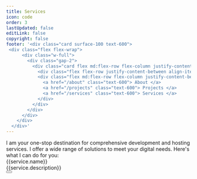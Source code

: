```yaml
---
title: Services
icon: code
order: 3
lastUpdated: false
editLink: false
copyright: false
footer: '<div class="card surface-100 text-600">
 <div class="flex flex-wrap">
      <div class="w-full">
        <div class="gap-2">
          <div class="card flex md:flex-row flex-column justify-content-between flex-grow-1 my-4 align-item-center gap-4">
            <div class="flex flex-row justify-content-between align-items-center gap-2">Copyright © 2022</div>
            <div class="flex md:flex-row flex-column justify-content-between align-items-center gap-4">
              <a href="/about" class="text-600"> About </a>
              <a href="/projects" class="text-600"> Projects </a>
              <a href="/services" class="text-600"> Services </a>
            </div>
          </div>
        </div>
      </div>
    </div>
  </div>'
---
```



<div class="font-italic">I am your one-stop destination for comprehensive development and hosting services. I offer a wide range of solutions to meet your digital needs. Here's what I can do for you:</div>

<div class="grid mt-4">
  <div class="surface-card shadow-1 m-2 p-4 col-12 border-round-2xl" itemscope itemtype="https://schema.org/SoftwareApplication" v-for= "(service, index) in services">
    <Image v-if="service.img" :src="service.img" class="" :alt="service.name" width="100%"/>
      <div class="text-2xl font-bold">
          <span itemprop="name">{{service.name}}</span>
      </div>
      <div class="mt-4 flex flex-column gap-2">
        <link itemprop="applicationCategory" :href="service.schema" />
        <div itemprop="name">{{service.description}}</div>
        <a href="mailto:jiwan.cse@gmail.com" size="large" color="deeppink" class="flex justify-content-center text-center no-underline mt-4"> 
          <Button label="Send email" icon="pi pi-envelope" severity="info" />
        </a>
      </div>
  </div>
</div>


<script setup lang="ts">
const services = [
    {
        name: "Figma to Web",
        img: "/img/service/FigmatoWeb.jpeg",
        description: "Transform your Figma designs into fully functional websites with me. Using VueJS/ReactJS and their ecosystems, I craft innovative websites tailored precisely to your needs. Enjoy fully customizable yet remarkably lightweight solutions."
    },
    {
        name: "API Development and Integration",
        img: "/img/service/APIDevelopmentAndIntegration.jpeg",
        description: "Need to integrate third-party services or develop custom APIs for your application? I specialize in creating RESTful APIs that enable seamless communication between systems and enhance your software's functionality."
    },
    {
        name: "Custom Web Development",
        img: "/img/service/CustomWebDevelopment.jpeg",
        description: "I design responsive and visually stunning websites optimized for performance and user experience. Whether you need a simple landing page or a complex web application, I have the expertise to bring your vision to life."
    },
    {
        name: "Consulting and Support",
        img: "/img/service/ConsultingAndTechnicalAdvisory.jpeg",
        description: "Whether you're just starting your project or facing technical challenges, I'm here to provide expert guidance and support. I offer consulting services to help you make informed decisions and overcome any obstacles along the way."
    },
    {
        name: "E-commerce Solutions",
        img: "/img/service/E-commerceSolutions.jpeg",
        description: "I specialize in building robust e-commerce platforms that empower businesses to sell their products and services online effortlessly. My solutions are scalable, secure, and packed with advanced features to drive sales and boost customer satisfaction."
    },
    {
        name: "Mobile App Development",
        img: "/img/service/mobileAppDevelopment.jpg",
        description: "I develop native and cross-platform mobile applications for iOS and Android that are intuitive, feature-rich, and designed to engage users. Whether you're targeting smartphones, tablets, or wearable devices, I have you covered."
    },
    {
        name: "CICD",
        img: "/img/service/cicd.jpg",
        description: "I specialize in designing and optimizing CI/CD pipelines to streamline your software delivery process. Utilizing tools like Jenkins, GitLab CI, and Terraform, I automate builds, tests, and deployments for faster, more reliable releases. My expertise in scripting and Infrastructure as Code (IaC) enhances efficiency and scalability, allowing your development team to focus on innovation. Whether you're starting from scratch or refining existing workflows, I deliver tailored solutions that boost productivity and quality in your software projects."
    },
    {
        name: "Hosting",
        img: "/img/service/hosting.jpg",
        description: "I offer comprehensive hosting services to ensure your applications run smoothly, securely, and efficiently. From setting up cloud infrastructure on AWS, Azure, or Google Cloud, to configuring and maintaining web servers, databases, and load balancers, I provide end-to-end solutions tailored to your needs. My expertise in containerization with Docker and orchestration with Kubernetes ensures scalable and resilient deployments. With a focus on uptime, security, and performance, I deliver hosting solutions that enable your business to thrive in the digital landscape."
    },
    {
        name: "Doamin",
        img: "/img/service/domain.jpg",
        description: "Registering a domain name is simple, but I can offer expert advice and assistance to make the process even easier. Need help choosing the right provider or transferring your domain to a new website? I'm here to guide you every step of the way."
    }
]
</script>